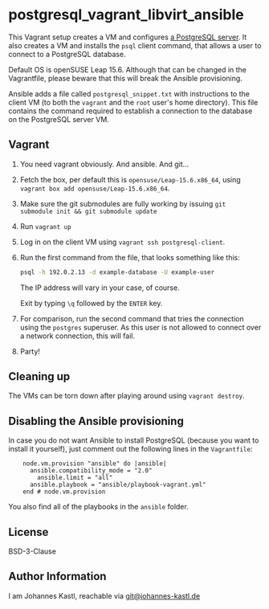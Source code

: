 # postgresql_vagrant_libvirt_ansible

This Vagrant setup creates a VM and configures [a PostgreSQL
server](https://www.postgresql.org/). It also creates a VM and
installs the `psql` client command, that allows a user to connect to a
PostgreSQL database.

Default OS is openSUSE Leap 15.6. Although that can be changed in the
Vagrantfile, please beware that this will break the Ansible provisioning.

Ansible adds a file called `postgresql_snippet.txt` with instructions to the
client VM (to both the `vagrant` and the `root` user's home directory). This
file contains the command required to establish a connection to the database on
the PostgreSQL server VM.

## Vagrant

1. You need vagrant obviously. And ansible. And git...
1. Fetch the box, per default this is `opensuse/Leap-15.6.x86_64`, using
   `vagrant box add opensuse/Leap-15.6.x86_64`.
1. Make sure the git submodules are fully working by issuing `git submodule init
   && git submodule update`
1. Run `vagrant up`
1. Log in on the client VM using `vagrant ssh postgresql-client`.
1. Run the first command from the file, that looks something like this:

   ```bash
   psql -h 192.0.2.13 -d example-database -U example-user
   ```

   The IP address will vary in your case, of course.

   Exit by typing `\q` followed by the `ENTER` key.

1. For comparison, run the second command that tries the connection using the
   `postgres` superuser. As this user is not allowed to connect over a network
   connection, this will fail.
1. Party!

## Cleaning up

The VMs can be torn down after playing around using `vagrant destroy`.

## Disabling the Ansible provisioning

In case you do not want Ansible to install PostgreSQL (because you want to
install it yourself), just comment out the following lines in the `Vagrantfile`:

```hcl
    node.vm.provision "ansible" do |ansible|
      ansible.compatibility_mode = "2.0"
        ansible.limit = "all"
      ansible.playbook = "ansible/playbook-vagrant.yml"
    end # node.vm.provision
```

You also find all of the playbooks in the `ansible` folder.

## License

BSD-3-Clause

## Author Information

I am Johannes Kastl, reachable via git@johannes-kastl.de
